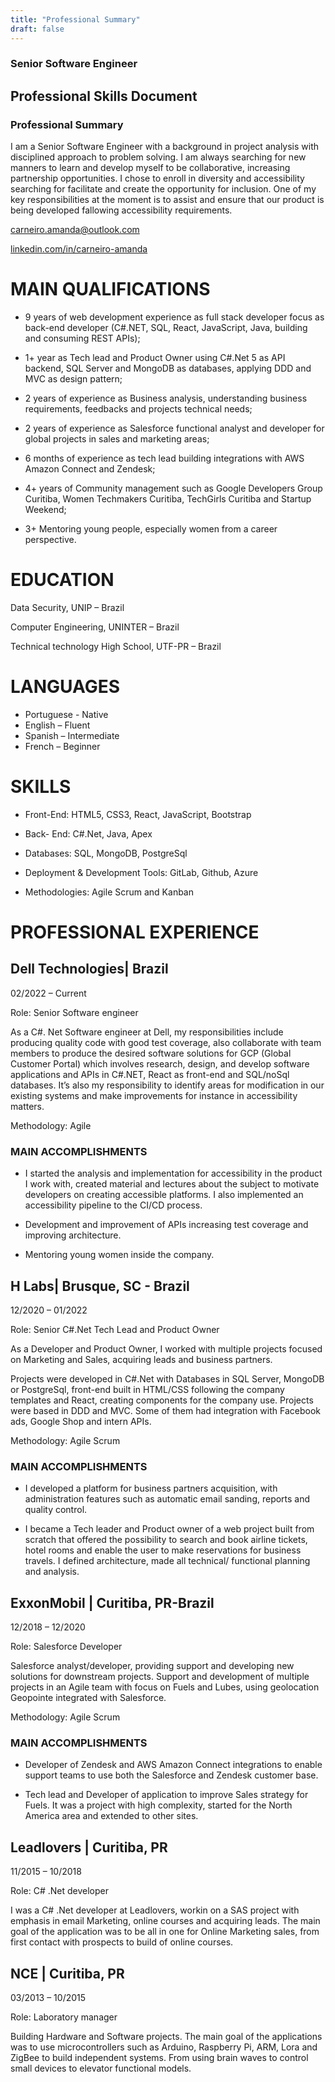 ```yaml
---
title: "Professional Summary"
draft: false
---
```


### Senior Software Engineer
## Professional Skills Document

### Professional Summary
I am a Senior Software Engineer with a background in project analysis with disciplined approach to problem solving. I am always searching for new manners to learn and develop myself to be collaborative, increasing partnership opportunities. I chose to enroll in diversity and accessibility searching for facilitate and create the opportunity for inclusion. One of my key responsibilities at the moment is to assist and ensure that our product is being developed fallowing accessibility requirements.

[carneiro.amanda@outlook.com](mailto:carneiro.amanda@outlook.com)

[linkedin.com/in/carneiro-amanda](http://linkedin.com/in/carneiro-amanda)  
  

# MAIN QUALIFICATIONS

-   9 years of web development experience as full stack developer focus as back-end developer (C#.NET, SQL, React, JavaScript, Java, building and consuming REST APIs);
    
-   1+ year as Tech lead and Product Owner using C#.Net 5 as API backend, SQL Server and MongoDB as databases, applying DDD and MVC as design pattern;
    
-   2 years of experience as Business analysis, understanding business requirements, feedbacks and projects technical needs;
    
-   2 years of experience as Salesforce functional analyst and developer for global projects in sales and marketing areas;
    
-   6 months of experience as tech lead building integrations with AWS Amazon Connect and Zendesk;
    
-   4+ years of Community management such as Google Developers Group Curitiba, Women Techmakers Curitiba, TechGirls Curitiba and Startup Weekend;
    
-   3+ Mentoring young people, especially women from a career perspective.
    

# EDUCATION

Data Security, UNIP – Brazil

Computer Engineering, UNINTER – Brazil

Technical technology High School, UTF-PR – Brazil


# LANGUAGES

-   Portuguese - Native
-   English – Fluent
-   Spanish – Intermediate
-   French – Beginner  

# SKILLS

-   Front-End: HTML5, CSS3, React, JavaScript, Bootstrap
    
-   Back- End: C#.Net, Java, Apex
    
-   Databases: SQL, MongoDB, PostgreSql
    
-   Deployment & Development Tools: GitLab, Github, Azure
    
-   Methodologies: Agile Scrum and Kanban
     

# PROFESSIONAL EXPERIENCE

## Dell Technologies| Brazil

02/2022 – Current

Role: Senior Software engineer

As a C#. Net Software engineer at Dell, my responsibilities include producing quality code with good test coverage, also collaborate with team members to produce the desired software solutions for GCP (Global Customer Portal) which involves research, design, and develop software applications and APIs in C#.NET, React as front-end and SQL/noSql databases. It’s also my responsibility to identify areas for modification in our existing systems and make improvements for instance in accessibility matters.

Methodology: Agile

  

### MAIN ACCOMPLISHMENTS

-   I started the analysis and implementation for accessibility in the product I work with, created material and lectures about the subject to motivate developers on creating accessible platforms. I also implemented an accessibility pipeline to the CI/CD process.
    
-   Development and improvement of APIs increasing test coverage and improving architecture.
    
-   Mentoring young women inside the company.
    

## H Labs| Brusque, SC - Brazil

12/2020 – 01/2022

Role: Senior C#.Net Tech Lead and Product Owner

As a Developer and Product Owner, I worked with multiple projects focused on Marketing and Sales, acquiring leads and business partners.

Projects were developed in C#.Net with Databases in SQL Server, MongoDB or PostgreSql, front-end built in HTML/CSS following the company templates and React, creating components for the company use. Projects were based in DDD and MVC. Some of them had integration with Facebook ads, Google Shop and intern APIs.

Methodology: Agile Scrum

### MAIN ACCOMPLISHMENTS

-   I developed a platform for business partners acquisition, with administration features such as automatic email sanding, reports and quality control.
    
-   I became a Tech leader and Product owner of a web project built from scratch that offered the possibility to search and book airline tickets, hotel rooms and enable the user to make reservations for business travels. I defined architecture, made all technical/ functional planning and analysis.
    

## ExxonMobil | Curitiba, PR-Brazil

12/2018 – 12/2020

Role: Salesforce Developer

Salesforce analyst/developer, providing support and developing new solutions for downstream projects. Support and development of multiple projects in an Agile team with focus on Fuels and Lubes, using geolocation Geopointe integrated with Salesforce.

Methodology: Agile Scrum

  

### MAIN ACCOMPLISHMENTS

-   Developer of Zendesk and AWS Amazon Connect integrations to enable support teams to use both the Salesforce and Zendesk customer base.
    
-   Tech lead and Developer of application to improve Sales strategy for Fuels. It was a project with high complexity, started for the North America area and extended to other sites.
    

  

## Leadlovers | Curitiba, PR

11/2015 – 10/2018

Role: C# .Net developer

I was a C# .Net developer at Leadlovers, workin on a SAS project with emphasis in email Marketing, online courses and acquiring leads. The main goal of the application was to be all in one for Online Marketing sales, from first contact with prospects to build of online courses.

  

## NCE | Curitiba, PR

03/2013 – 10/2015

Role: Laboratory manager

Building Hardware and Software projects. The main goal of the applications was to use microcontrollers such as Arduino, Raspberry Pi, ARM, Lora and ZigBee to build independent systems. From using brain waves to control small devices to elevator functional models.

